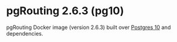 # pgRouting 2.6.3 (pg10)

pgRouting Docker image (version 2.6.3) built over [Postgres 10](https://hub.docker.com/_/postgres) and dependencies.
